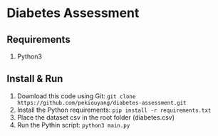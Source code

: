 # Diabetes Assessment

## Requirements

1. Python3

## Install & Run

1. Download this code using Git: `git clone https://github.com/pekiouyang/diabetes-assessment.git`
2. Install the Python requirements: `pip install -r requirements.txt`
3. Place the dataset csv in the root folder (diabetes.csv)
4. Run the Pythin script: `python3 main.py`